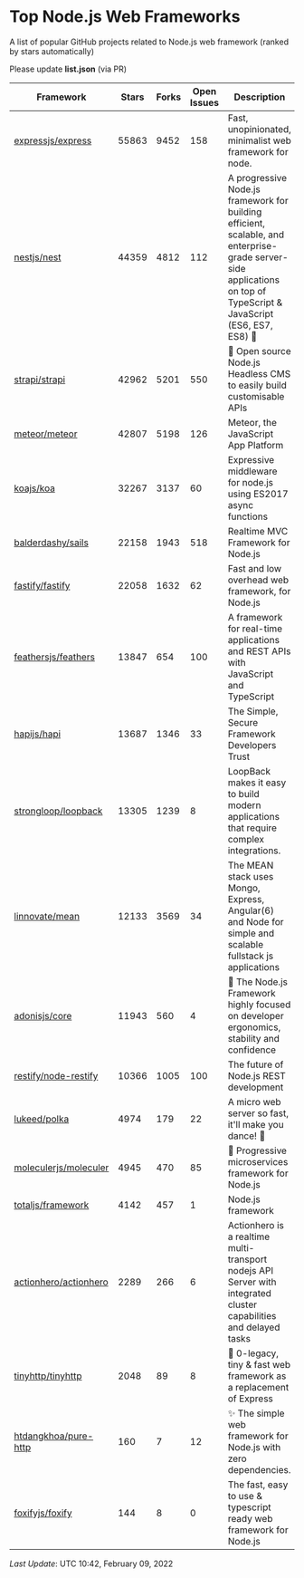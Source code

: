 # Top Node.js Web Frameworks
A list of popular GitHub projects related to Node.js web framework (ranked by stars automatically)

Please update **list.json** (via PR)

| Framework | Stars | Forks | Open Issues | Description | Last Update | License |
| --------- | ----- | ----- | ----------- | ----------- | ----------- | ------- |
| [expressjs/express](https://github.com/expressjs/express) | 55863 | 9452 | 158 | Fast, unopinionated, minimalist web framework for node. | February 08, 2022 | MIT License |
| [nestjs/nest](https://github.com/nestjs/nest) | 44359 | 4812 | 112 | A progressive Node.js framework for building efficient, scalable, and enterprise-grade server-side applications on top of TypeScript & JavaScript (ES6, ES7, ES8) 🚀 | February 09, 2022 | MIT License |
| [strapi/strapi](https://github.com/strapi/strapi) | 42962 | 5201 | 550 | 🚀 Open source Node.js Headless CMS to easily build customisable APIs | February 09, 2022 | Other |
| [meteor/meteor](https://github.com/meteor/meteor) | 42807 | 5198 | 126 | Meteor, the JavaScript App Platform | February 08, 2022 | Other |
| [koajs/koa](https://github.com/koajs/koa) | 32267 | 3137 | 60 | Expressive middleware for node.js using ES2017 async functions | February 08, 2022 | MIT License |
| [balderdashy/sails](https://github.com/balderdashy/sails) | 22158 | 1943 | 518 | Realtime MVC Framework for Node.js | January 14, 2022 | MIT License |
| [fastify/fastify](https://github.com/fastify/fastify) | 22058 | 1632 | 62 | Fast and low overhead web framework, for Node.js | February 08, 2022 | Other |
| [feathersjs/feathers](https://github.com/feathersjs/feathers) | 13847 | 654 | 100 | A framework for real-time applications and REST APIs with JavaScript and TypeScript | February 06, 2022 | MIT License |
| [hapijs/hapi](https://github.com/hapijs/hapi) | 13687 | 1346 | 33 | The Simple, Secure Framework Developers Trust | January 23, 2022 | Other |
| [strongloop/loopback](https://github.com/strongloop/loopback) | 13305 | 1239 | 8 | LoopBack makes it easy to build modern applications that require complex integrations. | March 06, 2021 | Other |
| [linnovate/mean](https://github.com/linnovate/mean) | 12133 | 3569 | 34 | The MEAN stack uses Mongo, Express, Angular(6) and Node for simple and scalable fullstack js applications | November 26, 2021 |  |
| [adonisjs/core](https://github.com/adonisjs/core) | 11943 | 560 | 4 | 🚀 The Node.js Framework highly focused on developer ergonomics, stability and confidence | January 18, 2022 | MIT License |
| [restify/node-restify](https://github.com/restify/node-restify) | 10366 | 1005 | 100 | The future of Node.js REST development | November 23, 2021 | MIT License |
| [lukeed/polka](https://github.com/lukeed/polka) | 4974 | 179 | 22 | A micro web server so fast, it'll make you dance! :dancers: | May 22, 2021 | MIT License |
| [moleculerjs/moleculer](https://github.com/moleculerjs/moleculer) | 4945 | 470 | 85 | :rocket: Progressive microservices framework for Node.js | January 17, 2022 | MIT License |
| [totaljs/framework](https://github.com/totaljs/framework) | 4142 | 457 | 1 | Node.js framework | November 02, 2021 | Other |
| [actionhero/actionhero](https://github.com/actionhero/actionhero) | 2289 | 266 | 6 | Actionhero is a realtime multi-transport nodejs API Server with integrated cluster capabilities and delayed tasks | February 07, 2022 | Apache License 2.0 |
| [tinyhttp/tinyhttp](https://github.com/tinyhttp/tinyhttp) | 2048 | 89 | 8 | 🦄 0-legacy, tiny & fast web framework as a replacement of Express | January 22, 2022 | MIT License |
| [htdangkhoa/pure-http](https://github.com/htdangkhoa/pure-http) | 160 | 7 | 12 | ✨ The simple web framework for Node.js with zero dependencies. | September 28, 2021 | MIT License |
| [foxifyjs/foxify](https://github.com/foxifyjs/foxify) | 144 | 8 | 0 | The fast, easy to use & typescript ready web framework for Node.js | December 30, 2020 | MIT License |

*Last Update*: UTC 10:42, February 09, 2022